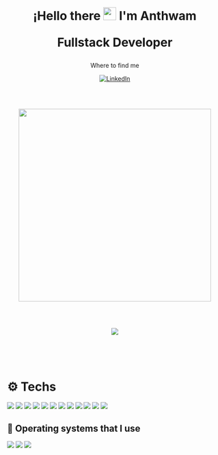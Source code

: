 <h1 align='center'>
    ¡Hello there  <img src="https://i.ibb.co/fCj3kcH/maple-leaf-30x30.png" width="30"> I'm Anthwam
    <p align='center'>
 Fullstack Developer
</p>
</h1>

<p align='center'>
 Where to find me
</p>

<p align='center'>
<a href="https://www.linkedin.com/in/anthwam/" target="_blank"><img alt="LinkedIn" src="https://content.linkedin.com/content/dam/me/business/en-us/amp/brand-site/v2/bg/Chinese-LI-Bug.svg.original.svg" /></a>
</p>

</br>
</br>
<p align='center'>
  <a href="#"><img src="https://github-readme-stats.vercel.app/api?username=anthwam&show_icons=true&count_private=true&theme=onedark" width="450"></a>
</p>

</br>
</br>
<p align='center'>
  <a href="https://github.com/anuraghazra/github-readme-stats">
  <img align="center" src="https://github-readme-stats.anuraghazra1.vercel.app/api/top-langs/?username=Anthwam&layout=compact&theme=onedark" />
</a>
</p>
</br>
</br>
</br>

# ⚙️ Techs

<a><img src="https://img.shields.io/badge/go%20-%2338B2AC.svg?&style=for-the-badge&logo=go&logoColor=white"/>
</a> 
<a><img src="https://img.shields.io/badge/Javascript-%23FCC624.svg?&style=for-the-badge&logo=javascript&logoColor=white"/>
</a>
<a><img src="https://img.shields.io/badge/react%20-%2338B2AC.svg?&style=for-the-badge&logo=react&logoColor=white"/>
</a>
<a><img src="https://img.shields.io/badge/typescript%20-%23007ACC.svg?&style=for-the-badge&logo=typescript&logoColor=white"/>
</a> 
<a><img src="https://img.shields.io/badge/firebase%20-%23F7DF1E.svg?&style=for-the-badge&logo=firebase&logoColor=white"/>
</a> 
<a><img src="https://img.shields.io/badge/ionic%20-%233776AB.svg?&style=for-the-badge&logo=ionic&logoColor=white"/>
</a> 
<a><img src="https://img.shields.io/badge/tailwindcss%20-%2338B2AC.svg?&style=for-the-badge&logo=tailwind-css&logoColor=white"/>
</a>
<a><img src="https://img.shields.io/badge/materialdesign%20-%23757575.svg?&style=for-the-badge&logo=material-design&logoColor=white"/>
</a> 
<a><img src="https://img.shields.io/badge/sass%20-%23CC6699.svg?&style=for-the-badge&logo=sass&logoColor=white"/>
</a> 
<a><img src="https://img.shields.io/badge/css3%20-%231572B6.svg?&style=for-the-badge&logo=css3&logoColor=white"/>
</a> 
<a><img src="https://img.shields.io/badge/markdown-%23000000.svg?&style=for-the-badge&logo=markdown&logoColor=white"/>
</a> 
<a><img src="https://img.shields.io/badge/git-%23F05032.svg?&style=for-the-badge&logo=git&logoColor=white"/>
</a> 
## 💽 Operating systems that I use
<a>
<img src="https://img.shields.io/badge/Linux-%23FCC624.svg?&style=for-the-badge&logo=linux&logoColor=white"/>
</a> 
<a>
<img src="https://img.shields.io/badge/Mac Os-%23999999.svg?&style=for-the-badge&logo=apple&logoColor=white"/>
</a> 
<a>
<img src="https://img.shields.io/badge/Windows-%230078D6.svg?&style=for-the-badge&logo=windows&logoColor=white"/>
</a> 



